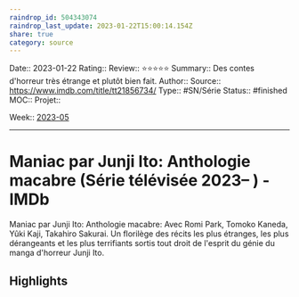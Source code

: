 ```yaml
---
raindrop_id: 504343074
raindrop_last_update: 2023-01-22T15:00:14.154Z
share: true
category: source
---
```


Date:: 2023-01-22
Rating::
Review:: ⭐⭐⭐⭐⭐
Summary:: Des contes d'horreur très étrange et plutôt bien fait.
Author::
Source:: https://www.imdb.com/title/tt21856734/
Type:: #SN/Série 
Status:: #finished 
MOC::
Projet:: 

Week:: [2023-05](2023-05.md)

***
# Maniac par Junji Ito: Anthologie macabre (Série télévisée 2023– ) - IMDb

Maniac par Junji Ito: Anthologie macabre: Avec Romi Park, Tomoko Kaneda, Yûki Kaji, Takahiro Sakurai. Un florilège des récits les plus étranges, les plus dérangeants et les plus terrifiants sortis tout droit de l'esprit du génie du manga d'horreur Junji Ito.

## Highlights

